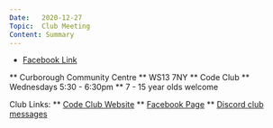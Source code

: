 ```yaml
---
Date:   2020-12-27
Topic:  Club Meeting
Content: Summary
---
```



* [Facebook Link](https://www.facebook.com/1481985248595237/posts/3371791989614544/)


** Curborough Community Centre
** WS13 7NY
** Code Club
** Wednesdays 5:30 - 6:30pm
** 7 - 15 year olds welcome

Club Links:
** [Code Club Website](https://lichfield-code-club.github.io/)
** [Facebook Page](https://www.facebook.com/LichfieldCoders)
** [Discord club messages](https://discord.gg/szz6xGK)
